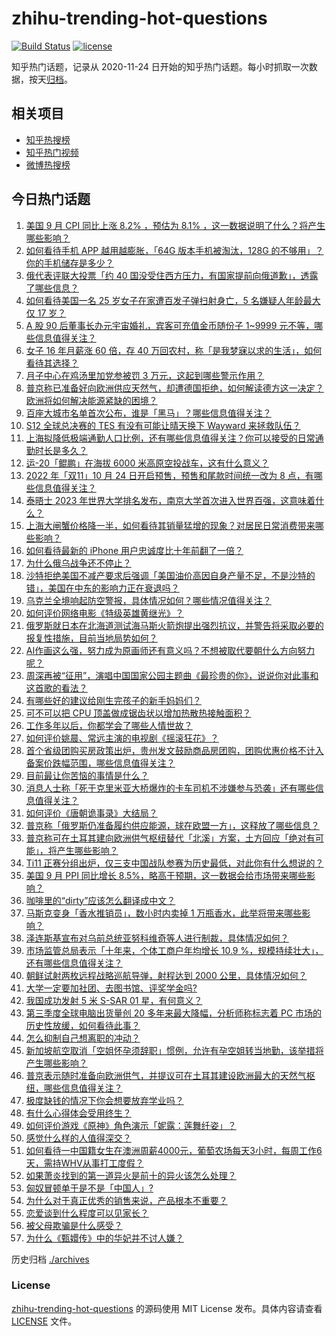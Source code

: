 # zhihu-trending-hot-questions

[![Build Status](https://github.com/justjavac/zhihu-trending-hot-questions/workflows/ci/badge.svg?branch=master)](https://github.com/justjavac/zhihu-trending-hot-questions/actions)
[![license](https://img.shields.io/github/license/justjavac/zhihu-trending-hot-questions)](https://github.com/justjavac/zhihu-trending-hot-questions/blob/master/LICENSE)

知乎热门话题，记录从 2020-11-24 日开始的知乎热门话题。每小时抓取一次数据，按天[归档](./archives)。

## 相关项目

- [知乎热搜榜](https://github.com/justjavac/zhihu-trending-top-search)
- [知乎热门视频](https://github.com/justjavac/zhihu-trending-hot-video)
- [微博热搜榜](https://github.com/justjavac/weibo-trending-hot-search)

## 今日热门话题

<!-- BEGIN -->
<!-- 最后更新时间 Fri Oct 14 2022 02:25:17 GMT+0800 (China Standard Time) -->

1. [美国 9 月 CPI 同比上涨 8.2% ，预估为 8.1% ，这一数据说明了什么？将产生哪些影响？](https://www.zhihu.com/question/559238193)
1. [如何看待手机 APP 越用越膨胀，「64G 版本手机被淘汰，128G 的不够用」？你的手机储存是多少？](https://www.zhihu.com/question/559040972)
1. [俄代表评联大投票「约 40 国没受住西方压力，有国家提前向俄道歉」，透露了哪些信息？](https://www.zhihu.com/question/559174218)
1. [如何看待美国一名 25 岁女子在家遭百发子弹扫射身亡，5 名嫌疑人年龄最大仅 17 岁？](https://www.zhihu.com/question/558819916)
1. [A 股 90 后董事长办元宇宙婚礼，宾客可充值金币随份子 1~9999 元不等，哪些信息值得关注？](https://www.zhihu.com/question/558802904)
1. [女子 16 年月薪涨 60 倍，存 40 万回农村，称「是我梦寐以求的生活」，如何看待其选择？](https://www.zhihu.com/question/559075170)
1. [月子中心在鸡汤里加党参被罚 3 万元，这起到哪些警示作用？](https://www.zhihu.com/question/559019721)
1. [普京称已准备好向欧洲供应天然气，却遭德国拒绝，如何解读德方这一决定？欧洲将如何解决能源紧缺的困境？](https://www.zhihu.com/question/559198362)
1. [百座大城市名单首次公布，谁是「黑马」？哪些信息值得关注？](https://www.zhihu.com/question/559008111)
1. [S12 全球总决赛的 TES 有没有可能让晴天换下 Wayward 来拯救队伍？](https://www.zhihu.com/question/559032286)
1. [上海拟降低极端通勤人口比例，还有哪些信息值得关注？你可以接受的日常通勤时长是多久？](https://www.zhihu.com/question/559105993)
1. [运-20「鲲鹏」在海拔 6000 米高原空投战车，这有什么意义？](https://www.zhihu.com/question/558520069)
1. [2022 年「双11」10 月 24 日开启预售，预售和尾款时间统一改为 8 点，有哪些信息值得关注？](https://www.zhihu.com/question/559083481)
1. [泰晤士 2023 年世界大学排名发布，南京大学首次进入世界百强，这意味着什么？](https://www.zhihu.com/question/559031017)
1. [上海大闸蟹价格降一半，如何看待其销量猛增的现象？对居民日常消费带来哪些影响？](https://www.zhihu.com/question/559050480)
1. [如何看待最新的 iPhone 用户忠诚度比十年前翻了一倍？](https://www.zhihu.com/question/558836529)
1. [为什么俄乌战争还不停止？](https://www.zhihu.com/question/558194068)
1. [沙特拒绝美国不减产要求后强调「美国油价高因自身产量不足，不是沙特的错」，美国在中东的影响力正在衰退吗？](https://www.zhihu.com/question/559120847)
1. [乌克兰全境响起防空警报，具体情况如何？哪些情况值得关注？](https://www.zhihu.com/question/559243296)
1. [如何评价网络电影《特级英雄黄继光》？](https://www.zhihu.com/question/557483237)
1. [俄罗斯就日本在北海道测试海马斯火箭炮提出强烈抗议，并警告将采取必要的报复性措施，目前当地局势如何？](https://www.zhihu.com/question/559036435)
1. [AI作画这么强，努力成为原画师还有意义吗？不想被取代要朝什么方向努力呢？](https://www.zhihu.com/question/558109828)
1. [周深再被“征用”，演唱中国国家公园主题曲《最珍贵的你》，说说你对此事和这首歌的看法？](https://www.zhihu.com/question/558827206)
1. [有哪些好的建议给刚生完孩子的新手妈妈们？](https://www.zhihu.com/question/558807959)
1. [可不可以把 CPU 顶盖做成锯齿状以增加热散热接触面积？](https://www.zhihu.com/question/557206694)
1. [工作多年以后，你都学会了哪些人情世故？](https://www.zhihu.com/question/558479731)
1. [如何评价姚晨、常远主演的电视剧《摇滚狂花》？](https://www.zhihu.com/question/558309725)
1. [首个省级团购买房政策出炉，贵州发文鼓励商品房团购，团购优惠价格不计入备案价跌幅范围，哪些信息值得关注？](https://www.zhihu.com/question/559088046)
1. [目前最让你苦恼的事情是什么？](https://www.zhihu.com/question/363527356)
1. [消息人士称「死于克里米亚大桥爆炸的卡车司机不涉嫌参与恐袭」还有哪些信息值得关注？](https://www.zhihu.com/question/559116498)
1. [如何评价《唐朝诡事录》大结局？](https://www.zhihu.com/question/558924015)
1. [普京称「俄罗斯仍准备履约供应能源，球在欧盟一方」，这释放了哪些信息？](https://www.zhihu.com/question/559003343)
1. [普京称可在土耳其建向欧洲供气枢纽替代「北溪」方案，土方回应「绝对有可能」，将产生哪些影响？](https://www.zhihu.com/question/559184639)
1. [Ti11 正赛分组出炉，仅三支中国战队参赛为历史最低，对此你有什么想说的？](https://www.zhihu.com/question/559100664)
1. [美国 9 月 PPI 同比增长 8.5%，略高于预期，这一数据会给市场带来哪些影响？](https://www.zhihu.com/question/558991204)
1. [咖啡里的“dirty”应该怎么翻译成中文？](https://www.zhihu.com/question/553994063)
1. [马斯克变身「香水推销员」，数小时内卖掉 1 万瓶香水，此举将带来哪些影响？](https://www.zhihu.com/question/559111199)
1. [泽连斯基宣布对乌前总统亚努科维奇等人进行制裁，具体情况如何？](https://www.zhihu.com/question/559031394)
1. [市场监管总局表示「十年来，个体工商户年均增长 10.9 %，规模持续壮大」，还有哪些信息值得关注？](https://www.zhihu.com/question/559103710)
1. [朝鲜试射两枚远程战略巡航导弹，射程达到 2000 公里，具体情况如何？](https://www.zhihu.com/question/559029574)
1. [大学一定要加社团、去图书馆、评奖学金吗?](https://www.zhihu.com/question/558966404)
1. [我国成功发射 5 米 S-SAR 01 星，有何意义？](https://www.zhihu.com/question/559028568)
1. [第三季度全球电脑出货量创 20 多年来最大降幅，分析师称标志着 PC 市场的历史性放缓，如何看待此事？](https://www.zhihu.com/question/558802910)
1. [怎么抑制自己想离职的冲动？](https://www.zhihu.com/question/558332604)
1. [新加坡航空取消「空姐怀孕须辞职」惯例，允许有孕空姐转当地勤，该举措将产生哪些影响？](https://www.zhihu.com/question/558955616)
1. [普京表示随时准备向欧洲供气，并提议可在土耳其建设欧洲最大的天然气枢纽，哪些信息值得关注？](https://www.zhihu.com/question/559177543)
1. [极度缺钱的情况下你会想要放弃学业吗？](https://www.zhihu.com/question/559007201)
1. [有什么心得体会受用终生？](https://www.zhihu.com/question/530184676)
1. [如何评价游戏《原神》角色演示「妮露：莲舞纤姿」？](https://www.zhihu.com/question/559099387)
1. [感觉什么样的人值得深交？](https://www.zhihu.com/question/339972280)
1. [如何看待一中国籍女生在澳洲周薪4000元，葡萄农场每天3小时，每周工作6天，需持WHV从事打工度假？](https://www.zhihu.com/question/558816269)
1. [如果萧炎找到的第一道异火是前十的异火该怎么处理？](https://www.zhihu.com/question/538757087)
1. [匈奴冒顿单于是不是「中国人」?](https://www.zhihu.com/question/532361832)
1. [为什么对于真正优秀的销售来说，产品根本不重要？](https://www.zhihu.com/question/556434134)
1. [恋爱谈到什么程度可以见家长？](https://www.zhihu.com/question/556323119)
1. [被父母欺骗是什么感受？](https://www.zhihu.com/question/35420331)
1. [为什么《甄嬛传》中的华妃并不讨人嫌？](https://www.zhihu.com/question/557877400)

<!-- END -->

历史归档 [./archives](./archives)

### License

[zhihu-trending-hot-questions](https://github.com/justjavac/zhihu-trending-hot-questions)
的源码使用 MIT License 发布。具体内容请查看 [LICENSE](./LICENSE) 文件。

